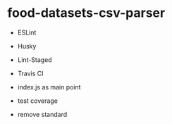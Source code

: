# food-datasets-csv-parser

- ESLint
- Husky
- Lint-Staged
- Travis CI

- index.js as main point
- test coverage
- remove standard
